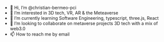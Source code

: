 - 👋 Hi, I’m @christian-bermeo-pci
- 👀 I’m interested in 3D tech, VR, AR & the Meteaverse
- 🌱 I’m currently learning Software Engineering, typescript, three.js, React 
- 💞️ I’m looking to collaborate on metaverse projects 3D tech with a mix of web3.0
- 📫 How to reach me by email


<!---
christian-bermeo-pci/christian-bermeo-pci is a ✨ special ✨ repository because its `README.md` (this file) appears on your GitHub profile.
You can click the Preview link to take a look at your changes.
--->
